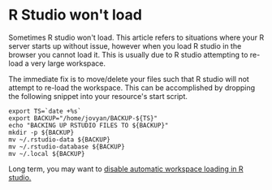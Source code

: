# R Studio won't load

Sometimes R studio won't load. This article refers to situations where your R server starts up without issue, however when you load R studio in the browser you cannot load it. This is usually due to R studio attempting to re-load a very large workspace.

The immediate fix is to move/delete your files such that R studio will not attempt to re-load the workspace. This can be accomplished by dropping the following snippet into your resource's start script.

```
export TS=`date +%s`
export BACKUP="/home/jovyan/BACKUP-${TS}"
echo "BACKING UP RSTUDIO FILES TO ${BACKUP}"
mkdir -p ${BACKUP}
mv ~/.rstudio-data ${BACKUP}
mv ~/.rstudio-database ${BACKUP}
mv ~/.local ${BACKUP}
```

Long term, you may want to [disable automatic workspace loading in R studio.](https://community.rstudio.com/t/defaults-of-saving-and-restoring-workspace/939)

